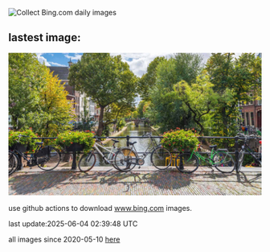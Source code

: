 ![Collect Bing.com daily images](https://github.com/counter2015/bing-daily-images/workflows/Collect%20Bing.com%20daily%20images/badge.svg)
## lastest image:
![](images/img.jpg)

use github actions to download www.bing.com images.

last update:2025-06-04 02:39:48 UTC

all images since 2020-05-10 [here](https://github.com/counter2015/bing-daily-images/tree/master/images) 
